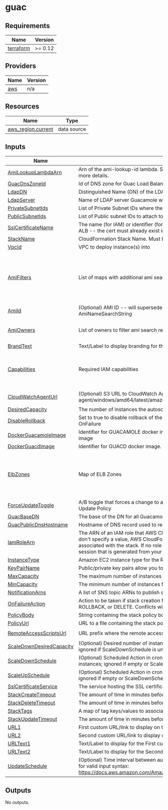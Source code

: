 # guac

<!-- BEGIN TFDOCS -->
## Requirements

| Name | Version |
|------|---------|
| <a name="requirement_terraform"></a> [terraform](#requirement\_terraform) | >= 0.12 |

## Providers

| Name | Version |
|------|---------|
| <a name="provider_aws"></a> [aws](#provider\_aws) | n/a |

## Resources

| Name | Type |
|------|------|
| [aws_region.current](https://registry.terraform.io/providers/hashicorp/aws/latest/docs/data-sources/region) | data source |

## Inputs

| Name | Description | Type | Default | Required |
|------|-------------|------|---------|:--------:|
| <a name="input_AmiLookupLambdaArn"></a> [AmiLookupLambdaArn](#input\_AmiLookupLambdaArn) | Arn of the ami-lookup-id lambda. See https://github.com/plus3it/lookup-ami-ids for more details. | `string` | n/a | yes |
| <a name="input_GuacDnsZoneId"></a> [GuacDnsZoneId](#input\_GuacDnsZoneId) | Id of DNS zone for Guac Load Balancer DNS Record | `string` | n/a | yes |
| <a name="input_LdapDN"></a> [LdapDN](#input\_LdapDN) | Distinguished Name (DN) of the LDAP directory.  E.g. DC=domain,DC=com | `string` | n/a | yes |
| <a name="input_LdapServer"></a> [LdapServer](#input\_LdapServer) | Name of LDAP server Guacamole will authenticate against.  E.g. domain.com | `string` | n/a | yes |
| <a name="input_PrivateSubnetIds"></a> [PrivateSubnetIds](#input\_PrivateSubnetIds) | List of Private Subnet IDs where the Guacamole instances will run | `list(string)` | n/a | yes |
| <a name="input_PublicSubnetIds"></a> [PublicSubnetIds](#input\_PublicSubnetIds) | List of Public subnet IDs to attach to the Application Load Balancer | `list(string)` | n/a | yes |
| <a name="input_SslCertificateName"></a> [SslCertificateName](#input\_SslCertificateName) | The name (for IAM) or identifier (for ACM) of the SSL certificate to associate with the ALB -- the cert must already exist in the service | `string` | n/a | yes |
| <a name="input_StackName"></a> [StackName](#input\_StackName) | CloudFormation Stack Name.  Must be less than 10 characters | `string` | n/a | yes |
| <a name="input_VpcId"></a> [VpcId](#input\_VpcId) | VPC to deploy instance(s) into | `string` | n/a | yes |
| <a name="input_AmiFilters"></a> [AmiFilters](#input\_AmiFilters) | List of maps with additional ami search filters | <pre>list(object(<br>    {<br>      Name   = string,<br>      Values = list(string)<br>    }<br>  ))</pre> | <pre>[<br>  {<br>    "Name": "name",<br>    "Values": [<br>      "amzn-ami-hvm-2018.03.*-x86_64-gp2"<br>    ]<br>  }<br>]</pre> | no |
| <a name="input_AmiId"></a> [AmiId](#input\_AmiId) | (Optional) AMI ID -- will supersede Lambda-based AMI lookup using AmiNameSearchString | `string` | `""` | no |
| <a name="input_AmiOwners"></a> [AmiOwners](#input\_AmiOwners) | List of owners to filter ami search results against | `list(string)` | <pre>[<br>  "amazon"<br>]</pre> | no |
| <a name="input_BrandText"></a> [BrandText](#input\_BrandText) | Text/Label to display branding for the Guac Login page | `string` | `"Remote Access"` | no |
| <a name="input_Capabilities"></a> [Capabilities](#input\_Capabilities) | Required IAM capabilities | `list(string)` | <pre>[<br>  "CAPABILITY_AUTO_EXPAND",<br>  "CAPABILITY_NAMED_IAM",<br>  "CAPABILITY_IAM"<br>]</pre> | no |
| <a name="input_CloudWatchAgentUrl"></a> [CloudWatchAgentUrl](#input\_CloudWatchAgentUrl) | (Optional) S3 URL to CloudWatch Agent installer. Example: s3://amazoncloudwatch-agent/windows/amd64/latest/amazon-cloudwatch-agent.msi | `string` | `"s3://amazoncloudwatch-agent/amazon_linux/amd64/latest/amazon-cloudwatch-agent.rpm"` | no |
| <a name="input_DesiredCapacity"></a> [DesiredCapacity](#input\_DesiredCapacity) | The number of instances the autoscale group will spin up initially | `string` | `"1"` | no |
| <a name="input_DisableRollback"></a> [DisableRollback](#input\_DisableRollback) | Set to true to disable rollback of the stack if stack creation failed. Conflicts with OnFailure | `string` | `false` | no |
| <a name="input_DockerGuacamoleImage"></a> [DockerGuacamoleImage](#input\_DockerGuacamoleImage) | Identifier for GUACAMOLE docker image. Used by docker pull to retrieve the guacamole image | `string` | `"guacamole/guacamole:1.2.0"` | no |
| <a name="input_DockerGuacdImage"></a> [DockerGuacdImage](#input\_DockerGuacdImage) | Identifier for GUACD docker image. Used by docker pull to retrieve the guacd image | `string` | `"guacamole/guacd:1.2.0"` | no |
| <a name="input_ElbZones"></a> [ElbZones](#input\_ElbZones) | Map of ELB Zones | `map(string)` | <pre>{<br>  "us-east-1": "Z35SXDOTRQ7X7K",<br>  "us-east-2": "Z3AADJGX6KTTL2",<br>  "us-west-1": "Z368ELLRRE2KJ0",<br>  "us-west-2": "Z1H1FL5HABSF5"<br>}</pre> | no |
| <a name="input_ForceUpdateToggle"></a> [ForceUpdateToggle](#input\_ForceUpdateToggle) | A/B toggle that forces a change to a LaunchConfig property, triggering the AutoScale Update Policy | `string` | `"B"` | no |
| <a name="input_GuacBaseDN"></a> [GuacBaseDN](#input\_GuacBaseDN) | The base of the DN for all Guacamole configurations. | `string` | `"CN=GuacConfigGroups"` | no |
| <a name="input_GuacPublicDnsHostname"></a> [GuacPublicDnsHostname](#input\_GuacPublicDnsHostname) | Hostname of DNS record used to reach Guac Elb | `string` | `"guacamole"` | no |
| <a name="input_IamRoleArn"></a> [IamRoleArn](#input\_IamRoleArn) | The ARN of an IAM role that AWS CloudFormation assumes to create the stack. If you don't specify a value, AWS CloudFormation uses the role that was previously associated with the stack. If no role is available, AWS CloudFormation uses a temporary session that is generated from your user credentials | `string` | `""` | no |
| <a name="input_InstanceType"></a> [InstanceType](#input\_InstanceType) | Amazon EC2 instance type for the Remote Desktop Session Instance | `string` | `"c5.large"` | no |
| <a name="input_KeyPairName"></a> [KeyPairName](#input\_KeyPairName) | Public/private key pairs allow you to securely connect to your instance after it launches | `string` | `""` | no |
| <a name="input_MaxCapacity"></a> [MaxCapacity](#input\_MaxCapacity) | The maximum number of instances for the autoscale group | `string` | `"1"` | no |
| <a name="input_MinCapacity"></a> [MinCapacity](#input\_MinCapacity) | The minimum number of instances for the autoscale group | `string` | `"0"` | no |
| <a name="input_NotificationArns"></a> [NotificationArns](#input\_NotificationArns) | A list of SNS topic ARNs to publish stack related events | `list(string)` | `[]` | no |
| <a name="input_OnFailureAction"></a> [OnFailureAction](#input\_OnFailureAction) | Action to be taken if stack creation fails. This must be one of: DO\_NOTHING, ROLLBACK, or DELETE. Conflicts with DisableRollback | `string` | `"ROLLBACK"` | no |
| <a name="input_PolicyBody"></a> [PolicyBody](#input\_PolicyBody) | String containing the stack policy body. Conflicts with PolicyUrl | `string` | `""` | no |
| <a name="input_PolicyUrl"></a> [PolicyUrl](#input\_PolicyUrl) | URL to a file containing the stack policy. Conflicts with PolicyBody | `string` | `""` | no |
| <a name="input_RemoteAccessScriptsUrl"></a> [RemoteAccessScriptsUrl](#input\_RemoteAccessScriptsUrl) | URL prefix where the remote access scripts can be retrieved | `string` | `"https://raw.githubusercontent.com/plus3it/terraform-aws-remote-access/master"` | no |
| <a name="input_ScaleDownDesiredCapacity"></a> [ScaleDownDesiredCapacity](#input\_ScaleDownDesiredCapacity) | (Optional) Desired number of instances during the Scale Down Scheduled Action; ignored if ScaleDownSchedule is unset | `string` | `"1"` | no |
| <a name="input_ScaleDownSchedule"></a> [ScaleDownSchedule](#input\_ScaleDownSchedule) | (Optional) Scheduled Action in cron-format (UTC) to scale down the number of instances; ignored if empty or ScaleUpSchedule is unset (E.g. '0 0 * * *') | `string` | `""` | no |
| <a name="input_ScaleUpSchedule"></a> [ScaleUpSchedule](#input\_ScaleUpSchedule) | (Optional) Scheduled Action in cron-format (UTC) to scale up to the Desired Capacity; ignored if empty or ScaleDownSchedule is unset (E.g. '0 10 * * Mon-Fri') | `string` | `""` | no |
| <a name="input_SslCertificateService"></a> [SslCertificateService](#input\_SslCertificateService) | The service hosting the SSL certificate | `string` | `"ACM"` | no |
| <a name="input_StackCreateTimeout"></a> [StackCreateTimeout](#input\_StackCreateTimeout) | The amount of time in minutes before the stack create fails | `string` | `"20"` | no |
| <a name="input_StackDeleteTimeout"></a> [StackDeleteTimeout](#input\_StackDeleteTimeout) | The amount of time in minutes before the stack delete fails | `string` | `"20"` | no |
| <a name="input_StackTags"></a> [StackTags](#input\_StackTags) | A map of tag keys/values to associate with this stack | `map(string)` | `{}` | no |
| <a name="input_StackUpdateTimeout"></a> [StackUpdateTimeout](#input\_StackUpdateTimeout) | The amount of time in minutes before the stack update fails | `string` | `"20"` | no |
| <a name="input_URL1"></a> [URL1](#input\_URL1) | First custom URL/link to display on the Guac Login page | `string` | `"https://accounts.domain.com"` | no |
| <a name="input_URL2"></a> [URL2](#input\_URL2) | Second custom URL/link to display on the Guac Login page | `string` | `"https://redmine.domain.com"` | no |
| <a name="input_URLText1"></a> [URLText1](#input\_URLText1) | Text/Label to display for the First custom URL/link displayed on the Guac Login page | `string` | `"Account Services"` | no |
| <a name="input_URLText2"></a> [URLText2](#input\_URLText2) | Text/Label to display for the Second custom URL/link displayed on the Guac Login page | `string` | `"Redmine"` | no |
| <a name="input_UpdateSchedule"></a> [UpdateSchedule](#input\_UpdateSchedule) | (Optional) Time interval between auto stack updates. Refer to the AWS documentation for valid input syntax: https://docs.aws.amazon.com/AmazonCloudWatch/latest/events/ScheduledEvents.html | `string` | `"cron(0 5 ? * Sun *)"` | no |

## Outputs

No outputs.

<!-- END TFDOCS -->

